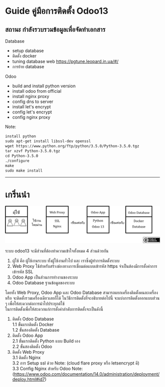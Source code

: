 # Guide คู่มือการติดตั้ง Odoo13
## สถานะ กำลังรวบรวมข้อมูลเพื่อจัดทำเอกสาร

Database  
- setup database
- ติดตั้ง docker
- tuning database web https://pgtune.leopard.in.ua/#/
- การย้าย database

Odoo
- build and install python version
- install odoo from official
- install nginx proxy
- config dns to server
- install let's encrypt
- config let's encrypt
- config nginx proxy

Note:
```shell
install python
sudo apt-get install libssl-dev openssl
wget https://www.python.org/ftp/python/3.5.0/Python-3.5.0.tgz
tar xzvf Python-3.5.0.tgz
cd Python-3.5.0
./configure
make
sudo make install
```
---  
# เกริ่นนำ
![รูปภาพ Intro](image/Intro.png)  

ระบบ odoo13 จะมีส่วนที่ต้องทำความเข้าใจทั้งหมด 4 ส่วนด้วยกัน  
1. ผู้ใช้ คือ ผู้ใช้งานระบบ ทั้งผู้ใช้งานทั่วไป และ เราซึ่งผู้ทำการติดตั้งระบบ  
2. Web Proxy ใช้สำหรับสร้างช่องทางการเชื่อมต่อแบบเข้ารหัส https จำเป็นต้องมีการตั้งค่าการเข้ารหัส SSL  
3. Odoo App เป็นส่วนการทำงานของระบบ  
4. Odoo Database ฐานข้อมูลของระบบ  

โดยทั้ง Web Proxy, Odoo App และ Odoo Database สามารถแยกเครื่องติดตั้งคนละเครื่อง หรือ จะติดตั้งรวมเครื่องเดียวเลยก็ได้ ในวิธีการติดตั้งที่จะอธิบายต่อไปนี้ จะแบ่งการติดตั้งออกแบบส่วน ๆ เพื่อให้สะดวกต่อการนำไปประยุกต์ใช้  
ในการติดตั้งเพื่อให้สะดวกแก่การตั้งค่าลำดับการติดตั้งจะเป็นดังนี้  
1. ติดตั้ง Odoo Database  
  1.1 ขั้นแรกติดตั้ง Docker  
  1.2 ขั้นสองติดตั้ง Database  
2. ติดตั้ง Odoo App  
  2.1 ขั้นแรกติดตั้ง Python แบบ Build เอง  
  2.2 ขั้นสองติดตั้ง Odoo  
3. ติดตั้ง Web Proxy  
  3.1 ติดตั้ง Nginx  
  3.2 การ Setup ssl ด้วย Note: (cloud flare proxy หรือ letsencrypt ดี)  
  3.3 Config Nginx สำหรับ Odoo Note: (https://www.odoo.com/documentation/14.0/administration/deployment/deploy.html#id7)
